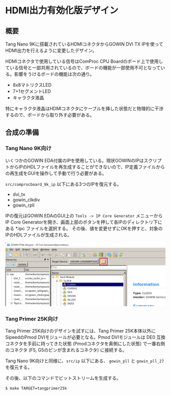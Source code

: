 # HDMI出力有効化版デザイン

## 概要

Tang Nano 9Kに搭載されているHDMIコネクタからGOWIN DVI TX IPを使ってHDMI出力を行えるように変更したデザイン。

HDMIコネクタで使用している信号はComProc CPU Boardのボード上で使用している信号と一部共用されているので、ボードの機能が一部使用不可となっている。影響をうけるボードの機能は次の通り。

* 8x8マトリクスLED
* 7+1セグメントLED
* キャラクタ液晶

特にキャラクタ液晶はHDMIコネクタにケーブルを挿した状態だと物理的に干渉するので、ボードから取り外す必要がある。

## 合成の準備

### Tang Nano 9K向け

いくつかのGOWIN EDA付属のIPを使用している。現状GOWINのIPはスクリプトからIPのHDLファイルを再生成することができないので、IP定義ファイルからの再生成をGUIを操作して手動で行う必要がある。

`src/comprocboard_9k_ip` 以下にある3つのIPを復元する。

* dvi_tx
* gowin_clkdiv
* gowin_rpll

IPの復元はGOWIN EDAのGUI上の `Tools -> IP Core Generator` メニューから IP Core Generatorを開き、画面上部のボタンを押して各IPのディレクトリ下にある *.ipc ファイルを選択する。
その後、値を変更せずにOKを押すと、対象のIPのHDLファイルが生成される。

![IPCファイルの読み込み](./regenerate_ip.drawio.svg)

### Tang Primer 25K向け

Tang Primer 25K向けのデザインを試すには、Tang Primer 25K本体以外にSipeedのPmod DVIモジュールが必要となる。Pmod DVIモジュールは DE0 互換コネクタを手前に持ってきた状態 (Pmodコネクタを奥側にした状態) で一番右側のコネクタ (F5, G5のピンが含まれるコネクタ) に接続する。

Tang Nano 9K向けと同様に、`src/ip` 以下にある、 `gowin_pll` と `gowin_pll_27` を復元する。

その後、以下のコマンドでビットストリームを生成する。

```
$ make TARGET=tangprimer25k 
```
